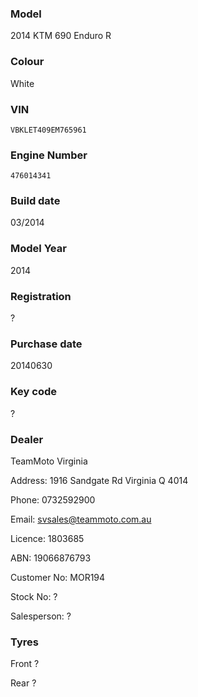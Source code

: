 ### Model

2014 KTM 690 Enduro R

### Colour

White

### VIN

`VBKLET409EM765961`

### Engine Number

`476014341`

### Build date

03/2014

### Model Year

2014

### Registration

?

### Purchase date

20140630

### Key code

?

### Dealer

TeamMoto Virginia

Address: 1916 Sandgate Rd Virginia Q 4014

Phone: 0732592900

Email: svsales@teammoto.com.au

Licence: 1803685

ABN: 19066876793

Customer No: MOR194

Stock No: ?

Salesperson: ?

### Tyres

Front ?

Rear ?


